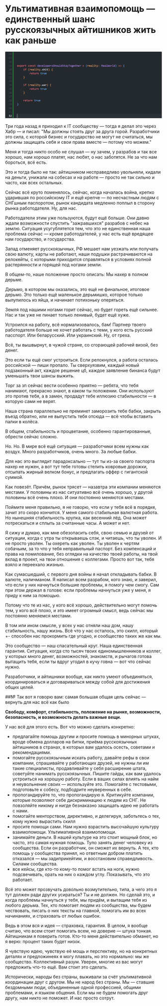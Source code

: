 # Ультимативная взаимопомощь — единственный шанс русскоязычных айтишников жить как раньше

![img](preview.png)

Три года назад я приходил к IT сообществу — тогда я делал это через Хабр — и писал: "Мы должны стоять друг за друга горой. Разработчики это сила, с которой бизнес и государство не могут не считаться, мы должны защищать себя и свои права вместе — потому что можем."

Меня и тогда никто особо не слушал — ну зачем, у разрабов и так все хорошо, нам хорошо платят, нас любят, о нас заботятся. Не за что нам бороться, всё есть. 

Это и тогда было не так: айтишником несправедливо увольняли, кидали на деньги, унижали на собесах и на работе — просто не так сильно и часто, как всех остальных.

Сейчас всё круто поменялось, сейчас, когда началась война, крепко ударившая по российскому IT и ещё крепче — по несчастным людям с СНГшным паспоротом, рынок кандидата медленно поплыл в сторону рынка работодателя. Ну, для нас. 

Работодатели этим уже пользуются, будут ещё больше. 
Они давно ждали возможности спустить "зажравшихся" разрабов с небес на землю. 
Ситуация усугублятется тем, что это не единственная наша проблема сейчас — кроме работодателей,
у нас есть ещё вредящее нам государство, и государства. 
 
Запад отменяет русскоязычных, РФ мешает нам уезжать или получать свою валюту, карты не работают, наши подушки растрачиваются на релокейты, с которыми приходится справляться в условиях полной растерянности и горящей под ногами земли.

В общем-то, наше положение просто описать: Мы нахер в полном дерьме.

Дерьмо, в котором мы оказались, это ещё не финальное, итоговое дерьмо. Это только ещё маленькое дерьмишко, которое только вылупилось из яйца, и начинает потихоньку оперяться.

Земля под нашими ногами горит сейчас, но будет гореть ещё сильнее. Нас и так уже не пинает только ленивый, будет ещё хуже.

Устроился на работу, всё нормализовалось, бам! Партнер твоего работодателя больше не хочет работать с теми, у кого есть русский пасспорт. Или беларусский. Или украинский. Ну, от греха.

Всё, ты вышвырнут, в чужой стране, со сгорающей рабочей визой, без денег. 

Это если ты ещё смог устроиться. Если релокнулся, а работа осталась российской — пиши пропало. Ты сверхуязвим, каждый новый подзаконный акт, каждое решение цб, каждое заявление бинанса будут уменьшать твои шансы выжить.

Торг за зп сейчас вести особенно приятно — ребята, что тебя нанимают, прекрасно знают, в каком ты положении. Они используют это против тебя, а в замен, продадут тебе иллюзию стабильности — в которую сами не верят.

Наша страна параллельно не преминет заморозить тебе бабки, закрыть въезд обратно, или не выпустить тебя отсюда — всё чтобы вставить палки в колёса.

В общем, стабильность и процветание, особенно гарантированные, обрести сейчас сложно.

Но. Но. В мире всё ещё ситуация — разработчики всем нужны как воздух. Много разработчиков, очень много. За любые бабки. 

Для нас это выглядит парадоксально — тут ты из-за своего паспорта нахер не нужен, а вот тут тебе готовы стелить ковровые дорожки, отсыпать жирный велком бонус, и предлагать оффер с гигантской суммой. 

Как повезёт. Причём, рынок трясет — назавтра эти компании меняются местами. У половины из нас ситуативно всё очень хорошо, у другой половины всё очень плохо. И они постоянно меняются местами.

Поймите меня правильно, я не говорю, что если у тебя всё в порядке, зачит это скоро кончится. У меня самого стабильная валютная работа. Но нынешняя стабильность хрупка, как весенний лёд. Она может потрескаться и сплыть за считанные часы. А может и нет.

Я сижу и думаю, как мне обезопасить себя, свою семью и друзей от ситуации, когда с утра ты открываешь слэк, и читаешь, что ты уволен. И не просто уволен. Ты охереть как уволен. Ты уволен к чертям собачьим, за то что у тебя неправильный паспорт. Без компенсаций и права на помилование, без оглядки на качество твоей работы, на твой вклад в проект, на твои отношения с коллегами. Просто вот так, тебя взяло и переехало жизнью.

Как сумасшедший, с первого дня войны я начал откладывать бабки. В валюте, наличманом. Я написал всем разрабом, кого знаю, и заверил, что если у них начнуться большие проблемы, я помогу чем смогу. Сам при этом держал в голове: если проблемы начнуться уже у меня, я приду к ним за помощью.

Потому что те из нас, у кого всё хорошо, действительно могут помочь тем, у кого всё плохо, и это имеет огромный смысл, ведь сейчас мы постоянно меняемся местами.

В том или ином смысле, у всех у нас отняли наш дом, нашу стабильность, нашу жизнь. Всё что у нас осталось, это скилл, который +- способен нас прокормить где угодно, и сообщество таких же как мы.

Это сообщество — наш спасательный круг. Наша единственная гарантия. Ситуация, когда сто тысяч твоих единомышленников и коллег, у которых много денег, возможностей, знакомств, и рычагов готова вытащить тебя, если ты вдруг угодил в кучу говна — вот что сейчас нужно.

Разработчики, и айтишники вообще, как никто умеют объединяться, координироваться и договариваться между собой для достижения общих целей. 

##№ Так вот я говорю вам: самая большая общая цель сейчас — вернуть для нас всё как было

**Свободу, комфорт, стабильность, положение на рынке, возможности, безопасность, и возможность делать важные вещи.**

У нас всё для этого есть. 
Вот что можно сделать конкретно: 
- предлагайте помощь другим и просите помощь в минорных штуках, вроде обмена долларов на битки, приёма русскоязычных айтишников в странах, в которых вам удалось осесть, советами и рекомендациями.
- помогайте русскоязычным искать работу, давайте рефы в свои компании, спрашивайте у работающих друзей, не нужны ли им такие специалисты, продавливайте у себя расширение штата, советуйте нанимать русскоязычных. Пишите гайды, как вам удалось устроиться на хорошую работу. Если в ваших силах влиять на найм и неувольнение своих — используйте это.
Помогайте с тестовыми, подготовьте к собесу, подбодрите неуверенных в себе.
- пропогандируйте то, что пропогандирую я. Критикуйте компании, которые позволяют себе дискриминацию к людям из СНГ. Не повзоляйте никому и нигде безнаказно защищать идею не работать с нами. 
- помогайте менторством, директивно, и делегируя, заботьтесь о тех, кому нужно вырастить скилл
- просите помощи сами. Нам нужно взрастить высочайшую культуру взаимопомощи. Ультимативной взаимопомощи.
- занимайте деньги. В нашей культуре на это стоит мощный блок, но часто, это самая нужная помощь. Тупо занять денег человеку из сообщества. Если он разработчик, он сможет их вернуть. А тех, кто помощь у сообщества принял, но ответным добром платить отказался — мы задиприкейтим, и восстановим справедливость. Силами сообщества.
- все кейсы, где кто-то кому-то помог встать на ноги, нужно подсвечивать, орать на них о каждом углу. Показывать, что это работает. 

Всё это может прозвучать довольно возмутительно, типа, а чего это я тут должен ради других усираться? Ты и не должен. Но сделай это, и когда проблемы начнуться у тебя, мы придём, и вытащим тебя из любого дерьма. 
Тех, кто помогает людям из сообщества, мы будем чествовать, писать о них тексты на главной, помогать им во всех начинаниях, и страховать от любых ошибок. 

Ведь в этом вся и идея — страховка, гарантия. В целом, я вообще считаю, что всем стоит помогать всем, но доверие — штука тонкая. Айтишникам я поверить готов. Кто-то меня действительно обманет, но я верю: процент таких будет низок.

Я чувствую идею, чувствую её мощь и перспективу, но на конкретных деталях и предложинеях я могу плавать, но это нормально: мы же сообщество. Коллективный разум. Уверен, многие из вас могут предложить что-то ещё. Вам стоит это сделать.

Исторически, народы без страны, выживали за счёт ультимативной координации друг с другом. Мы не народ без страны. Мы — ставшие бездомными люди, объединенные одной профессией, общими проблемами, и языком общения. Если мы не будем помогать друг другу, нам никто не поможет. И нас просто сотрут.
